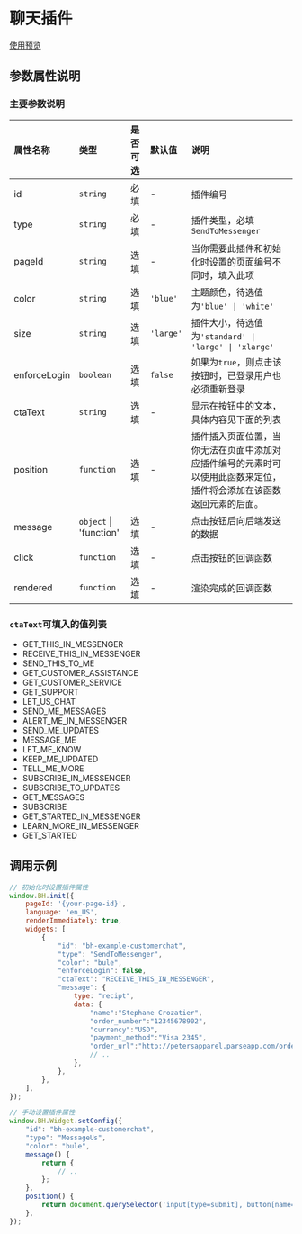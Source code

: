 # 聊天插件

[使用预览](https://bothub-ai.github.io/bothub-sdk-for-javascript/widgets/message-us/)

## 参数属性说明

### 主要参数说明
|属性名称|类型|是否可选|默认值|说明|
|:--|:--|:--|:--|:--|
|id|`string`|必填|-|插件编号|
|type|`string`|必填|-|插件类型，必填`SendToMessenger`|
|pageId|`string`|选填|-|当你需要此插件和初始化时设置的页面编号不同时，填入此项|
|color|`string`|选填|`'blue'`|主题颜色，待选值为`'blue' \| 'white'`|
|size|`string`|选填|`'large'`|插件大小，待选值为`'standard' \| 'large' \| 'xlarge'`|
|enforceLogin|`boolean`|选填|`false`|如果为`true`，则点击该按钮时，已登录用户也必须重新登录|
|ctaText|`string`|选填|-|显示在按钮中的文本，具体内容见下面的列表|
|position|`function`|选填|-|插件插入页面位置，当你无法在页面中添加对应插件编号的元素时可以使用此函数来定位，插件将会添加在该函数返回元素的后面。|
|message|`object` \| 'function'|选填|-|点击按钮后向后端发送的数据|
|click|`function`|选填|-|点击按钮的回调函数|
|rendered|`function`|选填|-|渲染完成的回调函数|

### `ctaText`可填入的值列表
* GET_THIS_IN_MESSENGER
* RECEIVE_THIS_IN_MESSENGER
* SEND_THIS_TO_ME
* GET_CUSTOMER_ASSISTANCE
* GET_CUSTOMER_SERVICE
* GET_SUPPORT
* LET_US_CHAT
* SEND_ME_MESSAGES
* ALERT_ME_IN_MESSENGER
* SEND_ME_UPDATES
* MESSAGE_ME
* LET_ME_KNOW
* KEEP_ME_UPDATED
* TELL_ME_MORE
* SUBSCRIBE_IN_MESSENGER
* SUBSCRIBE_TO_UPDATES
* GET_MESSAGES
* SUBSCRIBE
* GET_STARTED_IN_MESSENGER
* LEARN_MORE_IN_MESSENGER
* GET_STARTED

## 调用示例
```javascript
// 初始化时设置插件属性
window.BH.init({
    pageId: '{your-page-id}',
    language: 'en_US',
    renderImmediately: true,
    widgets: [
        {
            "id": "bh-example-customerchat",
            "type": "SendToMessenger",
            "color": "bule",
            "enforceLogin": false,
            "ctaText": "RECEIVE_THIS_IN_MESSENGER",
            "message": {
                type: "recipt",
                data: {
                    "name":"Stephane Crozatier",
                    "order_number":"12345678902",
                    "currency":"USD",
                    "payment_method":"Visa 2345",        
                    "order_url":"http://petersapparel.parseapp.com/order?order_id=123456",
                    // ..
                },
            },
        },
    ],
});

// 手动设置插件属性
window.BH.Widget.setConfig({
    "id": "bh-example-customerchat",
    "type": "MessageUs",
    "color": "bule",
    message() {
        return {
            // ..
        };
    },
    position() {
        return document.querySelector('input[type=submit], button[name=add]')
    },
});
```

